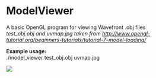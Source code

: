 # ModelViewer
A basic OpenGL program for viewing Wavefront .obj files  
*test_obj.obj and uvmap.jpg taken from http://www.opengl-tutorial.org/beginners-tutorials/tutorial-7-model-loading/*

**Example usage:**  
./model_viewer test_obj.obj uvmap.jpg

![](https://i.ibb.co/93RN2S1/asasasdad.png)
